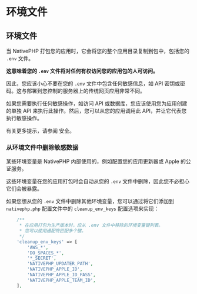 # 环境文件

## 环境文件

当 NativePHP 打包您的应用时，它会将您的整个应用目录复制到包中，包括您的 `.env` 文件。

**这意味着您的 `.env` 文件将对任何有权访问您的应用包的人可访问。**

因此，您应该小心不要在您的 `.env` 文件中包含任何敏感信息，如 API 密钥或密码。这与部署到您控制的服务器上的传统网页应用非常不同。

如果您需要执行任何敏感操作，如访问 API 或数据库，您应该使用您为应用创建的单独 API 来执行此操作。然后，您可以从您的应用调用此 API，并让它代表您执行敏感操作。

有关更多提示，请参阅 安全。

### 从环境文件中删除敏感数据

某些环境变量是 NativePHP 内部使用的，例如配置您的应用更新器或 Apple 的公证服务。

这些环境变量在您的应用打包时会自动从您的 `.env` 文件中删除，因此您不必担心它们会被暴露。

如果您想从您的 `.env` 文件中删除其他环境变量，您可以通过将它们添加到 `nativephp.php` 配置文件中的 `cleanup_env_keys` 配置选项来实现：

```php
    /**
     * 在应用打包为生产版本时，应从 .env 文件中移除的环境变量键列表。
     * 您可以使用通配符匹配多个键。
     */
    'cleanup_env_keys' => [
        'AWS_*',
        'DO_SPACES_*',
        '*_SECRET',
        'NATIVEPHP_UPDATER_PATH',
        'NATIVEPHP_APPLE_ID',
        'NATIVEPHP_APPLE_ID_PASS',
        'NATIVEPHP_APPLE_TEAM_ID',
    ],
```
